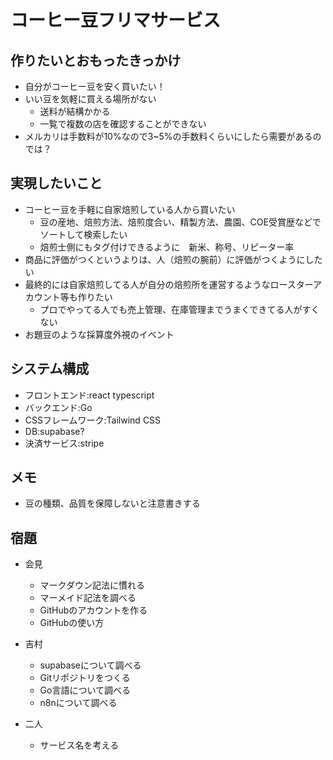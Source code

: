 # コーヒー豆フリマサービス

## 作りたいとおもったきっかけ
- 自分がコーヒー豆を安く買いたい！
- いい豆を気軽に買える場所がない
  - 送料が結構かかる
  - 一覧で複数の店を確認することができない
- メルカリは手数料が10%なので3~5%の手数料くらいにしたら需要があるのでは？

## 実現したいこと
- コーヒー豆を手軽に自家焙煎している人から買いたい
  - 豆の産地、焙煎方法、焙煎度合い、精製方法、農園、COE受賞歴などでソートして検索したい
  - 焙煎士側にもタグ付けできるように　新米、称号、リピーター率
- 商品に評価がつくというよりは、人（焙煎の腕前）に評価がつくようにしたい
- 最終的には自家焙煎してる人が自分の焙煎所を運営するようなロースターアカウント等も作りたい
  - プロでやってる人でも売上管理、在庫管理までうまくできてる人がすくない
- お題豆のような採算度外視のイベント

## システム構成
- フロントエンド:react typescript
- バックエンド:Go
- CSSフレームワーク:Tailwind CSS
- DB:supabase?
- 決済サービス:stripe

## メモ
- 豆の種類、品質を保障しないと注意書きする

## 宿題
* 会見
  * マークダウン記法に慣れる
  * マーメイド記法を調べる
  * GitHubのアカウントを作る
  * GitHubの使い方

* 吉村
  * supabaseについて調べる
  * Gitリポジトリをつくる
  * Go言語について調べる
  * n8nについて調べる

* 二人
  * サービス名を考える